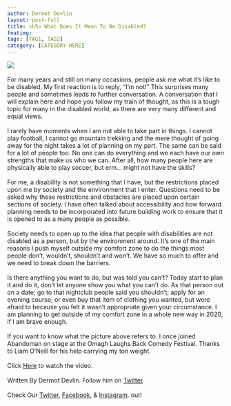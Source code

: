 ```yaml
---
author: Dermot Devlin
layout: post-full
title: <h5> What Does It Mean To Be Disabled?
featimg: 
tags: [TAG1, TAG2]
category: [CATEGORY-HERE]
---
```

![](https://raw.githubusercontent.com/AwarenessOverload/AwarenessOverload/gh-pages/img/Dermot.png)
<br/>
<br/>
For many years and still on many occasions, people ask me what it’s like to be disabled. My first reaction is to reply, “I’m not!” This surprises many people and sometimes leads to further conversation. A conversation that I will explain here and hope you follow my train of thought, as this is a tough topic for 
many in the disabled world, as there are very many different and equal views.
<br/>
<br/>
I rarely have moments when I am not able to take part in things. I cannot play football, I cannot go mountain trekking and the mere thought of going away for the night takes a lot of planning on my part. The same can be said for a lot of people too. No one can do everything and we each have our 
own strengths that make us who we can. After all, how many people here are physically able to play soccer, but erm… might not have the skills?
<br/>
<br/>
For me, a disability is not something that I have, but the restrictions placed upon me by society and the environment that I enter. Questions need to be asked why these restrictions and obstacles are placed upon certain sections of society. I have often talked about accessibility and how forward planning 
needs to be incorporated into future building work to ensure that it is opened to as a many people as possible.
<br/>
<br/>
Society needs to open up to the idea that people with disabilities are not disabled as a person, but by the environment around. It’s one of the main reasons I push myself outside my comfort zone to do the things most people don’t, wouldn’t, shouldn’t and won’t. We have so much to offer and we need to break down 
the barriers.
<br/>
<br/>
Is there anything you want to do, but was told you can’t? Today start to plan it and do it, don’t let anyone show you what you can’t do. As that person out on a date; go to that nightclub people said you shouldn’t; apply for an evening course; or even buy that item of clothing you wanted, but were afraid to because you 
felt it wasn’t appropriate given your circumstance. I am planning to get outside of my comfort zone in a whole new way in 2020, if I am brave enough.
<br/>
<br/>
If you want to know what the picture above refers to. I once joined Abandoman on stage at the Omagh Laughs Back Comedy Festival. Thanks to Liam O’Neill for his help carrying my ton weight. 
<br/>
<br/>
Click [Here](https://youtu.be/xD7ZweqDXC0) to watch the video.
<br/>
<br/>
Written By Dermot Devlin. Follow him on [Twitter](https://twitter.com/castleDD)
<br/>
<br/>
Check Our [Twitter](https://twitter.com/AwarenessOver/), [Facebook](https://www.facebook.com/OfficialAwarenessOverload/), & [Instagram](https://www.instagram.com/awarenessoverload/). out!
